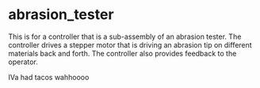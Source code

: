 # abrasion_tester
This is for a controller that is a sub-assembly of an abrasion tester.  The controller drives a stepper motor that is driving an abrasion 
tip on different materials back and forth.  The controller also provides feedback to the operator.


IVa had tacos wahhoooo
